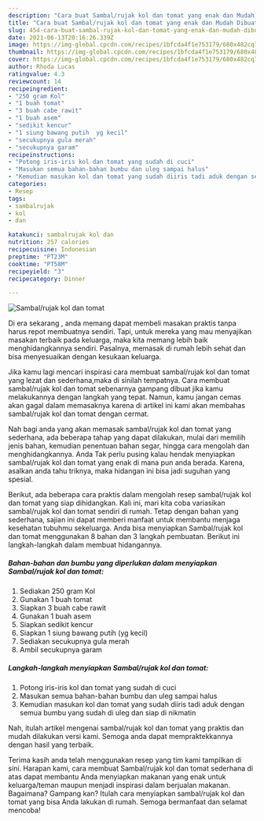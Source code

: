 ```yaml
---
description: "Cara buat Sambal/rujak kol dan tomat yang enak dan Mudah Dibuat"
title: "Cara buat Sambal/rujak kol dan tomat yang enak dan Mudah Dibuat"
slug: 454-cara-buat-sambal-rujak-kol-dan-tomat-yang-enak-dan-mudah-dibuat
date: 2021-06-13T20:16:26.339Z
image: https://img-global.cpcdn.com/recipes/1bfcda4f1e753179/680x482cq70/sambalrujak-kol-dan-tomat-foto-resep-utama.jpg
thumbnail: https://img-global.cpcdn.com/recipes/1bfcda4f1e753179/680x482cq70/sambalrujak-kol-dan-tomat-foto-resep-utama.jpg
cover: https://img-global.cpcdn.com/recipes/1bfcda4f1e753179/680x482cq70/sambalrujak-kol-dan-tomat-foto-resep-utama.jpg
author: Rhoda Lucas
ratingvalue: 4.3
reviewcount: 14
recipeingredient:
- "250 gram Kol"
- "1 buah tomat"
- "3 buah cabe rawit"
- "1 buah asem"
- "sedikit kencur"
- "1 siung bawang putih  yg kecil"
- "secukupnya gula merah"
- "secukupnya garam"
recipeinstructions:
- "Potong iris-iris kol dan tomat yang sudah di cuci"
- "Masukan semua bahan-bahan bumbu dan uleg sampai halus"
- "Kemudian masukan kol dan tomat yang sudah diiris tadi aduk dengan semua bumbu yang sudah di uleg dan siap di nikmatin"
categories:
- Resep
tags:
- sambalrujak
- kol
- dan

katakunci: sambalrujak kol dan 
nutrition: 257 calories
recipecuisine: Indonesian
preptime: "PT23M"
cooktime: "PT58M"
recipeyield: "3"
recipecategory: Dinner

---
```



![Sambal/rujak kol dan tomat](https://img-global.cpcdn.com/recipes/1bfcda4f1e753179/680x482cq70/sambalrujak-kol-dan-tomat-foto-resep-utama.jpg)

Di era  sekarang , anda memang dapat membeli masakan praktis tanpa harus repot membuatnya sendiri. Tapi, untuk mereka yang mau menyajikan masakan terbaik pada keluarga, maka kita memang lebih baik menghidangkannya sendiri. Pasalnya, memasak di rumah lebih sehat dan bisa menyesuaikan dengan kesukaan keluarga.

Jika kamu lagi mencari inspirasi cara membuat sambal/rujak kol dan tomat yang lezat dan sederhana,maka di sinilah tempatnya. Cara membuat sambal/rujak kol dan tomat  sebenarnya gampang dibuat jika kamu melakukannya dengan langkah yang tepat. Namun, kamu jangan cemas akan gagal dalam memasaknya 
karena di artikel ini kami akan membahas sambal/rujak kol dan tomat dengan cermat.  



Nah bagi anda yang akan memasak sambal/rujak kol dan tomat yang sederhana, ada beberapa tahap yang dapat dilakukan, mulai dari memilih jenis bahan, kemudian penentuan bahan segar, hingga cara mengolah dan menghidangkannya. Anda Tak perlu pusing kalau hendak menyiapkan sambal/rujak kol dan tomat yang enak di mana pun anda berada. Karena, asalkan anda  tahu triknya, maka hidangan ini bisa jadi suguhan yang spesial.

Berikut, ada beberapa cara praktis  dalam mengolah resep sambal/rujak kol dan tomat yang siap dihidangkan. Kali ini, mari kita coba variasikan sambal/rujak kol dan tomat sendiri di rumah. Tetap dengan bahan yang sederhana, sajian ini dapat memberi manfaat untuk membantu menjaga kesehatan tubuhmu sekeluarga. Anda bisa menyiapkan Sambal/rujak kol dan tomat menggunakan 8 bahan dan 3 langkah pembuatan. Berikut ini langkah-langkah dalam membuat hidangannya.

<!--inarticleads1-->

##### Bahan-bahan dan bumbu yang diperlukan dalam menyiapkan Sambal/rujak kol dan tomat:

1. Sediakan 250 gram Kol
1. Gunakan 1 buah tomat
1. Siapkan 3 buah cabe rawit
1. Gunakan 1 buah asem
1. Siapkan sedikit kencur
1. Siapkan 1 siung bawang putih  (yg kecil)
1. Sediakan secukupnya gula merah
1. Ambil secukupnya garam




<!--inarticleads2-->

##### Langkah-langkah menyiapkan Sambal/rujak kol dan tomat:

1. Potong iris-iris kol dan tomat yang sudah di cuci
1. Masukan semua bahan-bahan bumbu dan uleg sampai halus
1. Kemudian masukan kol dan tomat yang sudah diiris tadi aduk dengan semua bumbu yang sudah di uleg dan siap di nikmatin




Nah, itulah artikel mengenai  sambal/rujak kol dan tomat  yang praktis dan mudah dilakukan versi kami. Semoga anda dapat mempraktekkannya dengan hasil yang terbaik. 

Terima kasih anda telah menggunakan resep yang tim kami tampilkan di sini. Harapan kami, cara membuat  Sambal/rujak kol dan tomat sederhana di atas dapat membantu Anda menyiapkan makanan yang enak untuk keluarga/teman maupun menjadi inspirasi dalam berjualan makanan. Bagaimana? Gampang kan? Itulah cara menyiapkan sambal/rujak kol dan tomat yang bisa Anda lakukan di rumah. Semoga bermanfaat dan selamat mencoba!

